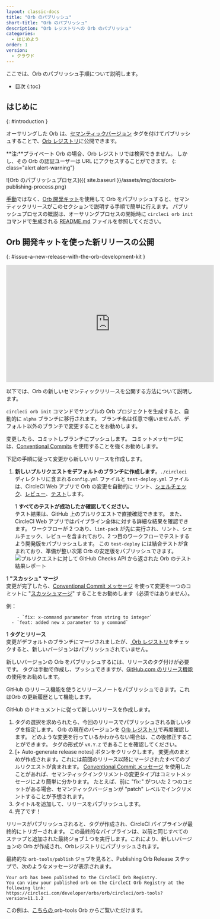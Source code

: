 ```yaml
---
layout: classic-docs
title: "Orb のパブリッシュ"
short-title: "Orb のパブリッシュ"
description: "Orb レジストリへの Orb のパブリッシュ"
categories:
  - はじめよう
order: 1
version:
  - クラウド
---
```


ここでは、Orb のパブリッシュ手順について説明します。

* 目次
{:toc}

## はじめに
{: #introduction }

オーサリングした Orb は、[セマンティックバージョン]({{site.baseurl}}/ja/orb-concepts/#semantic-versioning) タグを付けてパブリッシュすることで、[Orb レジストリ](https://circleci.com/ja/developer/orbs)に公開できます。

**注:**プライベート Orb の場合、Orb レジストリでは検索できません。 しかし、その Orb の認証ユーザーは URL にアクセスすることができます。
{: class="alert alert-warning"}

![Orb のパブリッシュプロセス]({{ site.baseurl }}/assets/img/docs/orb-publishing-process.png)

[手動]({{site.baseurl}}/ja/orb-author-validate-publish)ではなく、[Orb 開発キット]({{site.baseurl}}/ja/orb-author/#orb-development-kit)を使用して Orb をパブリッシュすると、セマンティックリリースがこのセクションで説明する手順で簡単に行えます。 パブリッシュプロセスの概説は、オーサリングプロセスの開始時に `circleci orb init` コマンドで生成される [README.md](https://github.com/CircleCI-Public/Orb-Template/blob/main/README.md) ファイルを参照してください。

## Orb 開発キットを使った新リリースの公開
{: #issue-a-new-release-with-the-orb-development-kit }

<div class="video-wrapper">
  <iframe width="560" height="315" src="https://www.youtube.com/embed/ujpEwDJJQ7I" title="YouTube Video Player
" frameborder="0" allow="accelerometer; autoplay; clipboard-write; encrypted-media; gyroscope; picture-in-picture" allowfullscreen></iframe>
</div>

以下では、Orb の新しいセマンティックリリースを公開する方法について説明します。

`circleci orb init` コマンドでサンプルの Orb プロジェクトを生成すると、自動的に `alpha` ブランチに移行されます。 ブランチ名は任意で構いませんが、デフォルト以外のブランチで変更することをお勧めします。

変更したら、コミットしブランチにプッシュします。 コミットメッセージには、[Conventional Commits](https://www.conventionalcommits.org/ja) を使用することを強くお勧めします。

下記の手順に従って変更から新しいリリースを作成します。

1. **新しいプルリクエストをデフォルトのブランチに作成します**。`./circleci` ディレクトリに含まれる`config.yml` ファイルと `test-deploy.yml` ファイルは、CircleCI Web アプリで Orb の変更を自動的に
リント、[シェルチェック]({{site.baseurl}}/ja/testing-orbs/#shellcheck)、[レビュー]({{site.baseurl}}/ja/testing-orbs/#review)、[テスト]({{site.baseurl}}/ja/testing-orbs/#integration-testing)します。</p></li> 
   
   1 **すべてのテストが成功したか確認してください。**<br/>テスト結果は、GitHub 上のプルリクエストで直接確認できます。 また、CircleCI Web アプリではパイプライン全体に対する詳細な結果を確認できます。 ワークフローが 2 つあり、`lint-pack` が先に実行され、リント、シェルチェック、レビューを含まれており、2 つ目のワークフローでテストするよう開発版をパブリッシュします。 この `test-deploy` には結合テストが含まれており、準備が整い次第 Orb の安定版をパブリッシュできます。 ![プルリクエストに対して GitHub Checks API から返された Orb のテスト結果レポート]({{site.baseurl}}/assets/img/docs/orbtools-11-checks.png)

1 **"スカッシュ" マージ** <br/> 変更が完了したら、[Conventional Commit メッセージ](https://www.conventionalcommits.org/ja) を使って変更を一つのコミットに "[スカッシュマージ](https://docs.github.com/en/pull-requests/collaborating-with-pull-requests/incorporating-changes-from-a-pull-request/about-pull-request-merges#squash-and-merge-your-pull-request-commits)" することをお勧めします（必須ではありません）。
  
  例：
  
        - `fix: x-command parameter from string to integer`
      - `feat: added new x parameter to y command`
1 **タグとリリース**<br/> 変更がデフォルトのブランチにマージされましたが、[ Orb レジストリ](https://circleci.com/ja/developer/orbs)をチェックすると、新しいバージョンはパブリッシュされていません。</ol> 

新しいバージョンの Orb をパブリッシュするには、リリースのタグ付けが必要です。 タグは手動で作成し、プッシュできますが、[GitHub.com のリリース機能](https://docs.github.com/en/repositories/releasing-projects-on-github/managing-releases-in-a-repository#creating-a-release)の使用をお勧めします。

GitHub のリリース機能を使うとリリースノートをパブリッシュできます。これはOrb の更新履歴として機能します。

GitHub のドキュメントに従って新しいリリースを作成します。

   1. タグの選択を求められたら、今回のリリースでパブリッシュされる新しいタグを指定します。 Orb の現在のバージョンを [Orb レジストリ](https://circleci.com/developer/ja/orbs)で再度確認します。 どのような変更を行っているかわからない場合は、この後修正することができます。 タグの形式が `vX.Y.Z` であることを確認してください。
   2. [+ Auto-generate release notes] ボタンをクリックします。 変更点のまとめが作成されます。これには前回のリリース以降にマージされたすべてのプルリクエストが含まれます。 [Conventional Commit メッセージ](https://www.conventionalcommits.org/ja) を使用したことがあれば、セマンティックインクリメントの変更タイプはコミットメッセージにより簡単に分かります。 たとえば、前に "fix:" がついた 2 つのコミットがある場合、セマンティックバージョンが "patch" レベルでインクリメントすることが予想されます。
   3. タイトルを追加して、リリースをパブリッシュします。
   4. 完了です！

リリースがパブリッシュされると、タグが作成され、CircleCI パイプラインが最終的にトリガーされます。 この最終的なパイプラインは、以前と同じすべてのステップと追加された最終ジョブ１つを実行します。これにより、新しいバージョンの Orb が作成され、Orbレジストリにパブリッシュされます。

最終的な `orb-tools/publish` ジョブを見ると、Publishing Orb Release ステップで、次のようなメッセージが表示されます。



```shell
Your orb has been published to the CircleCI Orb Registry.
You can view your published orb on the CircleCI Orb Registry at the following link:
https://circleci.com/developer/orbs/orb/circleci/orb-tools?version=11.1.2
```


この例は、[こちらの ](https://app.circleci.com/pipelines/github/CircleCI-Public/orb-tools-orb/947/workflows/342ea92a-4c3d-485b-b89f-8511ebabd12f/jobs/5798)orb-tools Orb からご覧いただけます。

